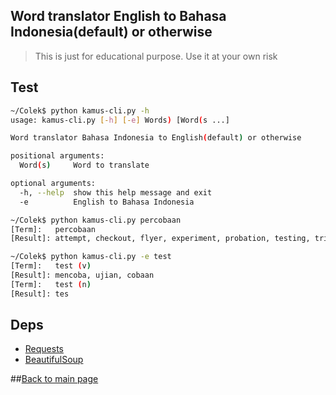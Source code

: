## Word translator English to Bahasa Indonesia(default) or otherwise 

> This is just for educational purpose. Use it at your own risk

## Test
```bash
~/Colek$ python kamus-cli.py -h
usage: kamus-cli.py [-h] [-e] Words) [Word(s ...]

Word translator Bahasa Indonesia to English(default) or otherwise

positional arguments:
  Word(s)     Word to translate

optional arguments:
  -h, --help  show this help message and exit
  -e          English to Bahasa Indonesia

~/Colek$ python kamus-cli.py percobaan
[Term]:   percobaan
[Result]: attempt, checkout, flyer, experiment, probation, testing, trial, try, tryout, workout, experiment, experimenter, experimentalist

~/Colek$ python kamus-cli.py -e test
[Term]:   test (v)
[Result]: mencoba, ujian, cobaan
[Term]:   test (n)
[Result]: tes


```

## Deps

- [Requests](http://docs.python-requests.org/en/latest/)
- [BeautifulSoup](https://www.crummy.com/software/BeautifulSoup/bs4/doc/)

##[Back to main page](https://github.com/jockerz/Colek) 

